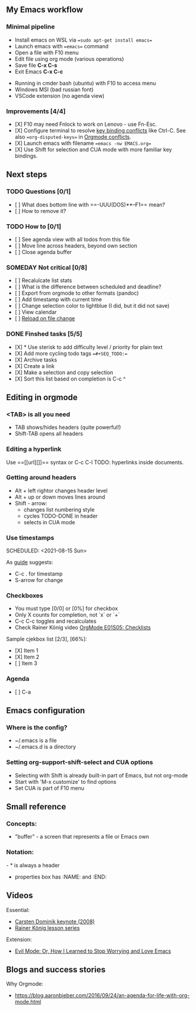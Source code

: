 ## My Emacs workflow

### Minimal pipeline

  - Install emacs on WSL via `=sudo apt-get install emacs=`
  - Launch emacs with `=emacs=` command
  - Open a file with F10 menu
  - Edit file using org mode (various operations)
  - Save file **C-x C-s**
  - Exit Emacs **C-x C-c**

<div class="INSTALL drawer">

  - Running in cmder bash (ubuntu) with F10 to access menu
  - Windows MSI (bad russian font)
  - VSCode extension (no agenda view)

</div>

### Improvements \[4/4\]

  - \[X\] F10 may need Fnlock to work on Lenovo - use Fn-Esc.
  - \[X\] Configure terminal to resolve [key binding
    conflicts](https://emacs.stackexchange.com/questions/68105/how-to-use-ctrl-c-on-wsl-key-binding-conflict)
    like Ctrl-C. See also `=org-disputed-keys=` in [Orgmode
    conflicts](https://orgmode.org/manual/Conflicts.html).
  - \[X\] Launch emacs with filename `=emacs -nw EMACS.org=`
  - \[X\] Use Shift for selection and CUA mode with more familiar key
    bindings.

## Next steps

### TODO Questions \[0/1\]

  - \[ \] What does bottom line with ==-UUU(DOS)\*\*–F1== mean?
  - \[ \] How to remove it?

### TODO How to \[0/1\]

  - \[ \] See agenda view with all todos from this file
  - \[ \] Move line across headers, beyond own section
  - \[ \] Close agenda buffer

### SOMEDAY Not critical \[0/8\]

  - \[ \] Recalulcate list stats
  - \[ \] What is the difference between scheduled and deadline?
  - \[ \] Export from orgmode to other formats (pandoc)
  - \[ \] Add timestamp with current time
  - \[ \] Change selection color to lightblue (I did, but it did not
    save)
  - \[ \] View calendar
  - \[ \] [Reload on file
    change](https://emacs.stackexchange.com/questions/169/how-do-i-reload-a-file-in-a-buffer?newreg=a3feb7dd0515464f962f420449b8f1a5)

### DONE Finshed tasks \[5/5\]

  - \[X\] \* Use sterisk to add difficulty level / priority for plain
    text
  - \[X\] Add more cycling todo tags `=#+SEQ_TODO:=`
  - \[X\] Archive tasks
  - \[X\] Create a link
  - \[X\] Make a selection and copy selection
  - \[X\] Sort this list based on completion is C-c ^

## Editing in orgmode

### \<TAB\> is all you need

  - TAB shows/hides headers (quite powerful\!)
  - Shift-TAB opens all headers

### Editing a hyperlink

Use ==\[\[url\]\[\]\]== syntax or C-c C-l TODO: hyperlinks inside
documents.

### Getting around headers

  - Alt + left rightor changes header level
  - Alt + up or down moves lines around
  - Shift - arrow:
      - changes list numbering style
      - cycles TODO-DONE in header
      - selects in CUA mode

### Use timestamps

SCHEDULED: \<2021-08-15 Sun\>

As
[guide](https://orgmode.org/guide/Creating-Timestamps.html#Creating-Timestamps)
suggests:

  - C-c . for timestamp
  - S-arrow for change

### Checkboxes

  - You must type \[0/0\] or \[0%\] for checkbox
  - Only X counts for completion, not \`x\` or \`+\`
  - C-c C-c toggles and recalculates
  - Check Rainer König video [OrgMode E01S05:
    Checklists](https://www.youtube.com/watch?v=gvgfmED8RD4&list=PLVtKhBrRV_ZkPnBtt_TD1Cs9PJlU0IIdE&index=5&t=444s)

Sample cjekbox list \[2/3\], \[66%\]:

  - \[X\] Item 1
  - \[X\] Item 2
  - \[ \] Item 3

### Agenda

  - \[ \] C-a

## Emacs configuration

### Where is the config?

  - \~/.emacs is a file
  - \~/.emacs.d is a directory

### Setting org-support-shift-select and CUA options

  - Selecting with Shift is already built-in part of Emacs, but not
    org-mode
  - Start with 'M-x customize' to find options
  - Set CUA is part of F10 menu

## Small reference

### Concepts:

  - "buffer" - a screen that represents a file or Emacs own

### Notation:

\- \* is always a header

  - properties box has :NAME: and :END:

## Videos

Essential:

  - [Carsten Dominik keynote
    (2008)](https://www.youtube.com/watch?v=oJTwQvgfgMM)
  - [Rainer König lesson
    series](https://www.youtube.com/playlist?list=PLVtKhBrRV_ZkPnBtt_TD1Cs9PJlU0IIdE)

Extension:

  - [Evil Mode: Or, How I Learned to Stop Worrying and Love
    Emacs](https://www.youtube.com/watch?v=JWD1Fpdd4Pc)

## Blogs and success stories

Why Orgmode:

  - <https://blog.aaronbieber.com/2016/09/24/an-agenda-for-life-with-org-mode.html>
